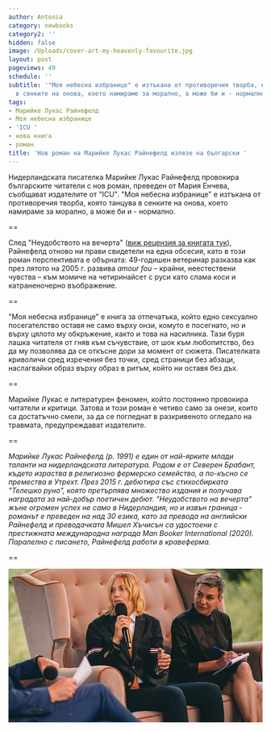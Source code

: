 ```yaml
---
author: Antonia
category: newbooks
category2: ''
hidden: false
image: /Uploads/cover-art-my-heavenly-favourite.jpg
layout: post
pageviews: 49
schedule: ''
subtitle: '"Моя небесна избранице" е изтъкана от противоречия творба, която танцува
  в сенките на онова, което намираме за морално, а може би и - нормално'
tags:
- Марийке Лукас Райнефелд
- Моя небесна избранице
- 'ICU '
- нова книга
- роман
title: 'Нов роман на Марийке Лукас Райнефелд излезе на български '
---
```


Нидерландската писателка Марийке Лукас Райнефелд провокира българските читатели с нов роман, преведен от Мария Енчева, съобщават издателите от "ICU". "Моя небесна избранице" е изтъкана от противоречия творба, която танцува в сенките на онова, което намираме за морално, а може би и - нормално.

\==

След "Неудобството на вечерта" ([виж рецензия за книгата тук](https://literaturnirazgovori.com/bookreviews/2021/04/20/09-58-%D0%B7%D0%B0-%D0%BD%D0%B5%D1%83%D0%B4%D0%BE%D0%B1%D1%81%D1%82%D0%B2%D0%BE%D1%82%D0%BE-%D0%BD%D0%B0-%D0%B2%D0%B5%D1%87%D0%B5%D1%80%D1%82%D0%B0-%D0%B2-%D0%BA%D0%BE%D0%B5%D1%82%D0%BE-%D1%81%D0%B5-%D0%BF%D1%80%D0%BE%D1%8F%D0%B2%D1%8F%D0%B2%D0%B0-%D0%B8%D1%81%D1%82%D0%B8%D0%BD%D1%81%D0%BA%D0%B0%D1%82%D0%B0-%D0%BD%D0%B8-%D1%81%D1%8A%D1%89%D0%BD%D0%BE%D1%81%D1%82.html)), Райнефелд отново ни прави свидетели на една обсесия, като в този роман перспективата е обърната: 49-годишен ветеринар разказва как през лятото на 2005 г. развива *amour fou* – крайни, неестествени чувства – към момиче на четиринайсет с руси като слама коси и катраненочерно въображение. 

\==

"Моя небесна избранице" е книга за отпечатъка, който едно сексуално посегателство оставя не само върху онзи, комуто е посегнато, но и върху цялото му обкръжение, както и това на насилника. Тази буря лашка читателя от гняв към съчувствие, от шок към любопитство, без да му позволява да се откъсне дори за момент от сюжета. Писателката криволичи сред изречения без точки, сред страници без абзаци, наслагвайки образ върху образ в ритъм, който ни оставя без дъх. 

\==

Марийке Лукас е литературен феномен, който постоянно провокира читатели и критици. Затова и този роман е четиво само за онези, които са достатъчно смели, за да се погледнат в разкривеното огледало на травмата, предупреждават издателите. 

\==

*Марийке Лукас Райнефелд (р. 1991) е един от най-ярките млади таланти на нидерландската литература. Родом е от Северен Брабант, където израства в религиозно фермерско семейство, а по-късно се премества в Утрехт. През 2015 г. дебютира със стихосбирката "Телешко руно", която претърпява множество издания и получава наградата за най-добър поетичен дебют. "Неудобството на вечерта" жъне огромен успех не само в Нидерландия, но и извън граница - романът е преведен на над 30 езика, като за превода на английски Райнефелд и преводачката Мишел Хъчисън са удостоени с престижната международна награда Man Booker International (2020). Паралелно с писането, Райнефелд работи в кравеферма.* 

\==

![](/Uploads/festival-gory-literatury-2022.jpg)